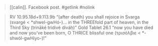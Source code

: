 > [[calin]]. Facebook post.
#getlink #nolink 

> RV 10.95.18d+9.113.9b “(after death) you shall rejoice in Svarga (svargé < *shwel-gwHó-)... in the THREEfold part of heaven, in the Third Sky (trināké tridivé diváḥ)”
Gold Tablet 26.1 “now you have died and now you’ve been born, O THRICE blissful one (τρισόλβιε < *-shwól-gwHiyo-)!”